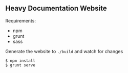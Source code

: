 ## Heavy Documentation Website


Requirements:

  * npm
  * grunt
  * sass

Generate the website to `./build` and watch for changes

```
$ npm install
$ grunt serve
```